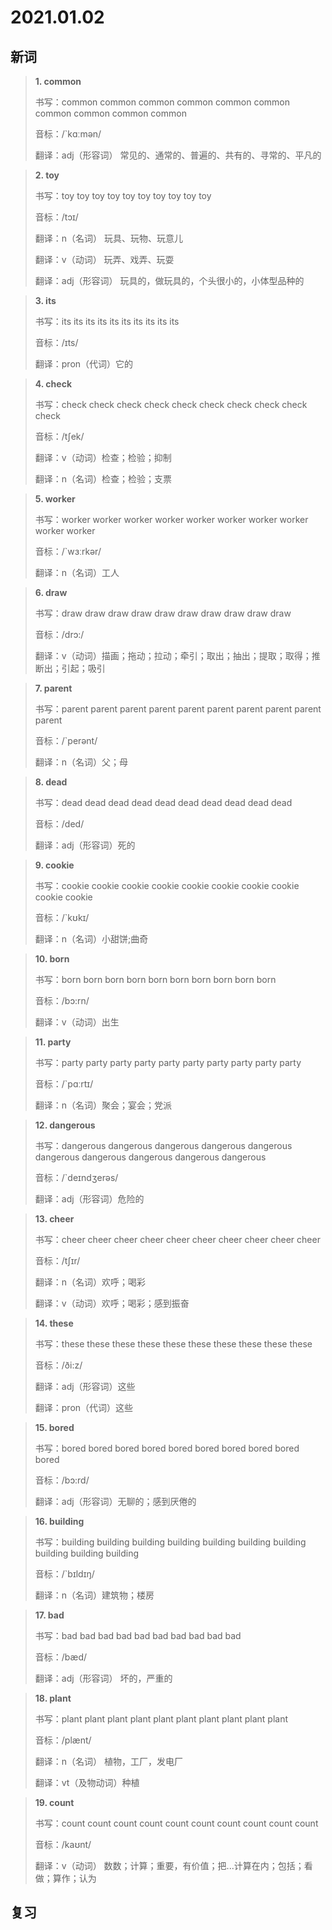 # 2021.01.02


## 新词

> **1. common**
> 
> 书写：common common common common common common common common common common
> 
> 音标：/`kɑːmən/
>
> 翻译：adj（形容词） 常见的、通常的、普遍的、共有的、寻常的、平凡的

> **2. toy**
>
> 书写：toy toy toy toy toy toy toy toy toy toy
>
> 音标：/tɔɪ/
>
> 翻译：n（名词） 玩具、玩物、玩意儿
> 
> 翻译：v（动词） 玩弄、戏弄、玩耍
> 
> 翻译：adj（形容词） 玩具的，做玩具的，个头很小的，小体型品种的

> **3. its**
>
> 书写：its its its its its its its its its its
>
> 音标：/ɪts/
>
> 翻译：pron（代词）它的

> **4. check**
>
> 书写：check check check check check check check check check check
>
> 音标：/tʃek/
>
> 翻译：v（动词）检查；检验；抑制
> 
> 翻译：n（名词）检查；检验；支票

> **5. worker**
>
> 书写：worker worker worker worker worker worker worker worker worker worker
>
> 音标：/`wɜːrkər/
>
> 翻译：n（名词）工人


> **6. draw**
>
> 书写：draw draw draw draw draw draw draw draw draw draw
>
> 音标：/drɔ:/
>
> 翻译：v（动词）描画；拖动；拉动；牵引；取出；抽出；提取；取得；推断出；引起；吸引


> **7. parent**
>
> 书写：parent parent parent parent parent parent parent parent parent parent
>
> 音标：/`perənt/
>
> 翻译：n（名词）父；母

> **8. dead**
>
> 书写：dead dead dead dead dead dead dead dead dead dead
>
> 音标：/ded/
>
> 翻译：adj（形容词）死的


> **9. cookie**
>
> 书写：cookie cookie cookie cookie cookie cookie cookie cookie cookie cookie
>
> 音标：/`kʊkɪ/
>
> 翻译：n（名词）小甜饼;曲奇

> **10. born**
>
> 书写：born born born born born born born born born born
>
> 音标：/bɔ:rn/
>
> 翻译：v（动词）出生

> **11. party**
>
> 书写：party party party party party party party party party party
>
> 音标：/`pɑːrtɪ/
>
> 翻译：n（名词）聚会；宴会；党派

> **12. dangerous**
>
> 书写：dangerous dangerous dangerous dangerous dangerous dangerous dangerous dangerous dangerous dangerous
>
> 音标：/`deɪndʒerəs/
>
> 翻译：adj（形容词）危险的

> **13. cheer**
>
> 书写：cheer cheer cheer cheer cheer cheer cheer cheer cheer cheer
>
> 音标：/tʃɪr/
>
> 翻译：n（名词）欢呼；喝彩
> 
> 翻译：v（动词）欢呼；喝彩；感到振奋

> **14. these**
>
> 书写：these these these these these these these these these these
>
> 音标：/ði:z/
>
> 翻译：adj（形容词）这些
>
> 翻译：pron（代词）这些


> **15. bored**
>
> 书写：bored bored bored bored bored bored bored bored bored bored
>
> 音标：/bɔ:rd/
>
> 翻译：adj（形容词）无聊的；感到厌倦的

> **16. building**
>
> 书写：building building building building building building building building building building
>
> 音标：/`bɪldɪŋ/
>
> 翻译：n（名词）建筑物；楼房

> **17. bad**
>
> 书写：bad bad bad bad bad bad bad bad bad bad
>
> 音标：/bæd/
>
> 翻译：adj（形容词） 坏的，严重的

> **18. plant**
>
> 书写：plant plant plant plant plant plant plant plant plant plant
>
> 音标：/plænt/
>
> 翻译：n（名词） 植物，工厂，发电厂
> 
> 翻译：vt（及物动词）种植

> **19. count**
>
> 书写：count count count count count count count count count count
>
> 音标：/kaʊnt/
>
> 翻译：v（动词） 数数；计算；重要，有价值；把...计算在内；包括；看做；算作；认为

## 复习
